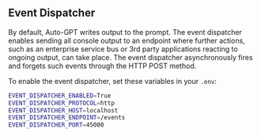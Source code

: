 ## Event Dispatcher

By default, Auto-GPT writes output to the prompt. The event dispatcher enables sending all console output to an endpoint where further actions, such as an enterprise service bus or 3rd party applications reacting to ongoing output, can take place. The event dispatcher asynchronously fires and forgets such events through the HTTP POST method.

To enable the event dispatcher, set these variables in your `.env`:

```bash
EVENT_DISPATCHER_ENABLED=True
EVENT_DISPATCHER_PROTOCOL=http
EVENT_DISPATCHER_HOST=localhost
EVENT_DISPATCHER_ENDPOINT=/events
EVENT_DISPATCHER_PORT=45000
```